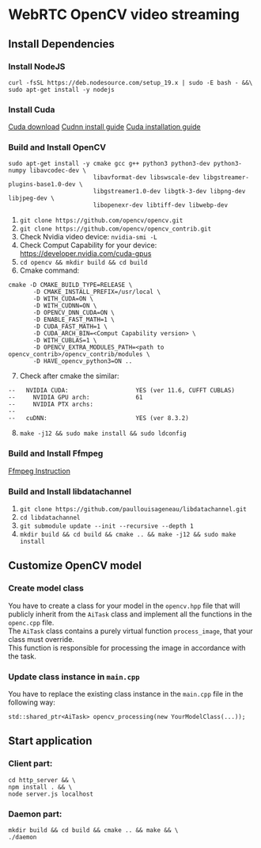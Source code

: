 # WebRTC OpenCV video streaming

## Install Dependencies

### Install NodeJS
```
curl -fsSL https://deb.nodesource.com/setup_19.x | sudo -E bash - &&\
sudo apt-get install -y nodejs
```

### Install Cuda

[Cuda download](https://developer.nvidia.com/cuda-downloads)
[Cudnn install guide](https://docs.nvidia.com/deeplearning/cudnn/install-guide/index.html)
[Cuda installation guide](https://docs.nvidia.com/cuda/cuda-installation-guide-linux/index.html)

### Build and Install OpenCV
```
sudo apt-get install -y cmake gcc g++ python3 python3-dev python3-numpy libavcodec-dev \
                        libavformat-dev libswscale-dev libgstreamer-plugins-base1.0-dev \
                        libgstreamer1.0-dev libgtk-3-dev libpng-dev libjpeg-dev \
                        libopenexr-dev libtiff-dev libwebp-dev
```
1. `git clone https://github.com/opencv/opencv.git`
2. `git clone https://github.com/opencv/opencv_contrib.git`
3. Check Nvidia video device: `nvidia-smi -L`
4. Check Comput Capability for your device: https://developer.nvidia.com/cuda-gpus
5. `cd opencv && mkdir build && cd build` 
6. Cmake command:
```
cmake -D CMAKE_BUILD_TYPE=RELEASE \
       -D CMAKE_INSTALL_PREFIX=/usr/local \
       -D WITH_CUDA=ON \                                                                                      
       -D WITH_CUDNN=ON \
       -D OPENCV_DNN_CUDA=ON \
       -D ENABLE_FAST_MATH=1 \
       -D CUDA_FAST_MATH=1 \
       -D CUDA_ARCH_BIN=<Comput Capability version> \
       -D WITH_CUBLAS=1 \
       -D OPENCV_EXTRA_MODULES_PATH=<path to opencv_contrib>/opencv_contrib/modules \
       -D HAVE_opencv_python3=ON .. 
```
7. Check after cmake the similar:
```
--   NVIDIA CUDA:                   YES (ver 11.6, CUFFT CUBLAS)
--     NVIDIA GPU arch:             61
--     NVIDIA PTX archs:
--
--   cuDNN:                         YES (ver 8.3.2)
```
8. `make -j12 && sudo make install && sudo ldconfig`

### Build and Install Ffmpeg

[Ffmpeg Instruction](https://trac.ffmpeg.org/wiki/CompilationGuide/Ubuntu)

### Build and Install libdatachannel

1. `git clone https://github.com/paullouisageneau/libdatachannel.git`
2. `cd libdatachannel`
3. `git submodule update --init --recursive --depth 1`
4. `mkdir build && cd build && cmake .. && make -j12 && sudo make install`

## Customize OpenCV model

### Create model class

You have to create a class for your model in the `opencv.hpp` file that will publicly inherit from the `AiTask` class and implement all the functions in the `openc.cpp` file. \
The `AiTask` class contains a purely virtual function `process_image`, that your class must override.\
This function is responsible for processing the image in accordance with the task.

### Update class instance in `main.cpp`

You have to replace the existing class instance in the `main.cpp` file in the following way:
```
std::shared_ptr<AiTask> opencv_processing(new YourModelClass(...));
```

## Start application

### Client part:
```
cd http_server && \
npm install . && \
node server.js localhost
```

### Daemon part:
```
mkdir build && cd build && cmake .. && make && \
./daemon
```
